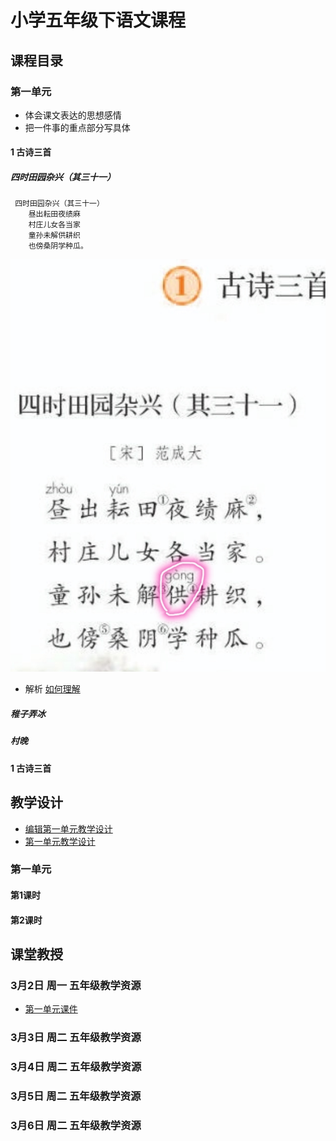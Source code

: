 # 小学五年级下语文课程

## 课程目录


### 第一单元

  * 体会课文表达的思想感情
  * 把一件事的重点部分写具体

#### 1 古诗三首

##### 四时田园杂兴（其三十一）

     四时田园杂兴（其三十一）
        昼出耘田夜绩麻
        村庄儿女各当家
        童孙未解供耕织
        也傍桑阴学种瓜。

 ![课文](1课程内容/语文1.png)

 - 解析
 [如何理解](1课程内容/语文第一课.png)


##### 稚子弄冰

##### 村晚

#### 1 古诗三首

## 教学设计
 - [编辑第一单元教学设计](https://www.draw.io)
 - <a href="1课程内容/第一单元课件.html">第一单元教学设计</a>
### 第一单元
#### 第1课时

#### 第2课时

## 课堂教授
### 3月2日 周一 五年级教学资源
 - <a href="1课程内容/第一单元课件.html">第一单元课件</a>
### 3月3日 周二 五年级教学资源
### 3月4日 周二 五年级教学资源
### 3月5日 周二 五年级教学资源
### 3月6日 周二 五年级教学资源
